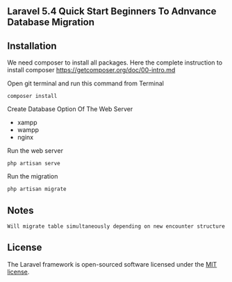 ## Laravel 5.4 Quick Start Beginners To Adnvance Database Migration

## Installation

We need composer to install all packages.
Here the complete instruction to install composer https://getcomposer.org/doc/00-intro.md

Open git terminal and run this command from Terminal

```
composer install
```

Create Database
Option Of The Web Server
- xampp
- wampp
- nginx

Run the web server

```
php artisan serve
```

Run the migration

```
php artisan migrate
```

## Notes

```
Will migrate table simultaneously depending on new encounter structure
```

## License

The Laravel framework is open-sourced software licensed under the [MIT license](http://opensource.org/licenses/MIT).

